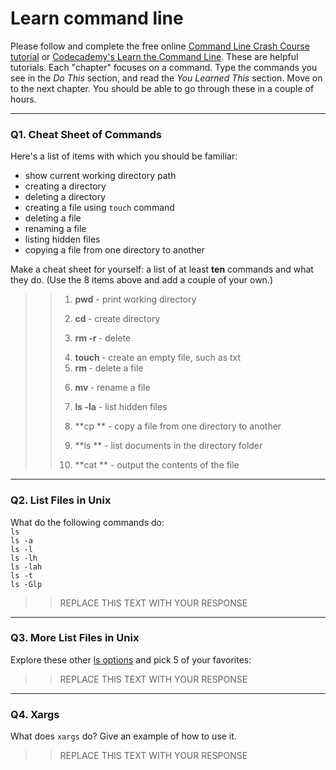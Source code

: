 # Learn command line

Please follow and complete the free online [Command Line Crash Course
tutorial](https://web.archive.org/web/20160708171659/http://cli.learncodethehardway.org/book/) or [Codecademy's Learn the Command Line](https://www.codecademy.com/learn/learn-the-command-line). These are helpful tutorials. Each "chapter" focuses on a command. Type the commands you see in the _Do This_ section, and read the _You Learned This_ section. Move on to the next chapter. You should be able to go through these in a couple of hours.

---

### Q1.  Cheat Sheet of Commands  

Here's a list of items with which you should be familiar:  
* show current working directory path
* creating a directory
* deleting a directory
* creating a file using `touch` command
* deleting a file
* renaming a file
* listing hidden files
* copying a file from one directory to another

Make a cheat sheet for yourself: a list of at least **ten** commands and what they do.  (Use the 8 items above and add a couple of your own.)  

> > 1. **pwd**  - print working directory <p>
> > 2. **cd <directory>** - create directory <p>
> > 3. **rm -r <directory>** - delete <directory> <p>
> > 4. **touch <file>** - create an empty file, such as txt
> > 5. **rm <file>** - delete a file <p>
> > 6. **mv <file-old> <file-new>** - rename a file <p> 
> > 7. **ls -la** - list hidden files <p>
> > 8. **cp <file> <directory> ** - copy a file from one directory to another <p>
> > 9. **ls ** - list documents in the directory folder <p>
> >10. **cat <file> ** - output the contents of the file <p>


---

### Q2.  List Files in Unix   

What do the following commands do:  
`ls`  
`ls -a`  
`ls -l`  
`ls -lh`  
`ls -lah`  
`ls -t`  
`ls -Glp`  

> > REPLACE THIS TEXT WITH YOUR RESPONSE

---

### Q3.  More List Files in Unix  

Explore these other [ls options](http://www.techonthenet.com/unix/basic/ls.php) and pick 5 of your favorites:

> > REPLACE THIS TEXT WITH YOUR RESPONSE

---

### Q4.  Xargs   

What does `xargs` do? Give an example of how to use it.

> > REPLACE THIS TEXT WITH YOUR RESPONSE

 

